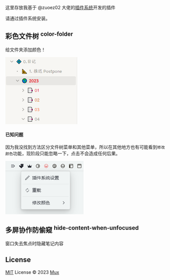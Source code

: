 这里存放我基于 @zuoez02 大佬的[插件系统](https://github.com/zuoez02/siyuan-plugin-system)开发的插件

请通过插件系统安装。

## 彩色文件树 <sup>color-folder</sup>

给文件夹添加颜色！

![](imgs/2023-04-05-14-45-00.png)

#### 已知问题

因为我没找到方法区分文件树菜单和其他菜单，所以在其他地方也有可能看到`修改颜色`功能，现阶段只能忽略一下，点击不会造成任何后果。

![](imgs/2023-04-07-15-30-38.png)

## 多屏协作防偷窥 <sup>hide-content-when-unfocused</sup>

窗口失去焦点时隐藏笔记内容

## License

[MIT](./LICENSE) License © 2023 [Mux](https://github.com/InEase)
